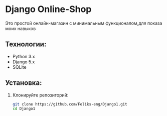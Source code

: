 # Django Online-Shop

Это простой онлайн-магазин с минимальным функционалом,для показа моих навыков

## Технологии:
- Python 3.x
- Django 5.x
- SQLite


## Установка:

1. Клонируйте репозиторий:

   ```bash
   git clone https://github.com/Feliks-eng/Django1.git
   cd Django1
